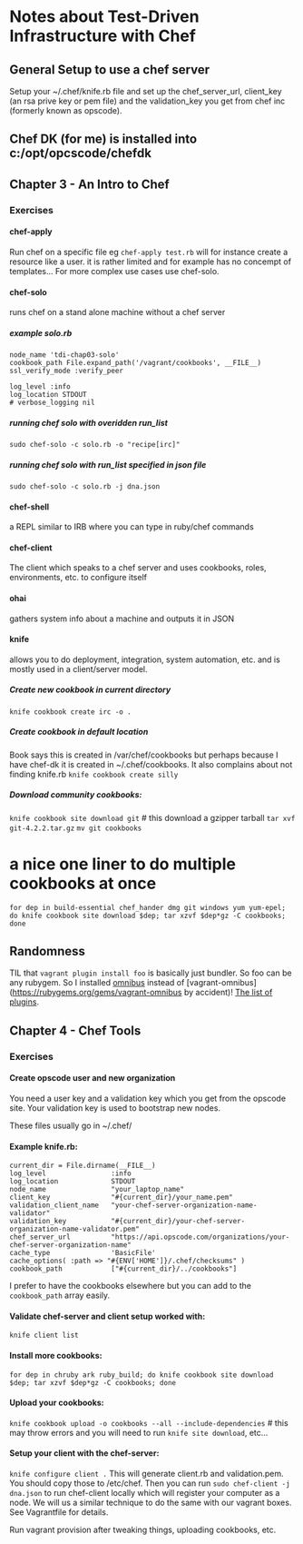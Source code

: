 # Notes about Test-Driven Infrastructure with Chef

## General Setup to use a chef server 
Setup your ~/.chef/knife.rb file and set up the chef_server_url, client_key (an rsa prive key or pem file) and the validation_key you get from chef inc (formerly known as opscode). 

## Chef DK (for me) is installed into c:/opt/opcscode/chefdk


## Chapter 3 - An Intro to Chef

### Exercises

#### chef-apply
Run chef on a specific file
eg `chef-apply test.rb` will for instance create a resource like a user.
it is rather limited and for example has no concempt of templates... 
For more complex use cases use chef-solo.

#### chef-solo
runs chef on a stand alone machine without a chef server

##### example solo.rb
```
node_name 'tdi-chap03-solo'
cookbook_path File.expand_path('/vagrant/cookbooks', __FILE__)
ssl_verify_mode :verify_peer

log_level :info
log_location STDOUT
# verbose_logging nil

```

##### running chef solo with overidden run_list
`sudo chef-solo -c solo.rb -o "recipe[irc]"`

##### running chef solo with run_list specified in json file
`sudo chef-solo -c solo.rb -j dna.json`

#### chef-shell
a REPL similar to IRB where you can type in ruby/chef commands

#### chef-client
The client which speaks to a chef server and uses cookbooks, roles, environments, etc. to configure itself

#### ohai
gathers system info about a machine and outputs it in JSON

#### knife
allows you to do deployment, integration, system automation, etc. and is mostly used in a client/server model.

##### Create new cookbook in current directory
`knife cookbook create irc -o .`

##### Create cookbook in default location
Book says this is created in /var/chef/cookbooks but perhaps because I have chef-dk 
it is created in ~/.chef/cookbooks. It also complains about not finding knife.rb
`knife cookbook create silly`

##### Download community cookbooks:
`knife cookbook site download git` # this download a gzipper tarball
`tar xvf git-4.2.2.tar.gz`
`mv git cookbooks`

# a nice one liner to do multiple cookbooks at once
`for dep in build-essential chef_hander dmg git windows yum yum-epel; do knife cookbook site download $dep; tar xzvf $dep*gz -C cookbooks; done`
## Randomness

TIL that `vagrant plugin install foo` is basically just bundler. So foo can be any rubygem. So I installed [omnibus](https://rubygems.org/gems/omnibus) instead of [vagrant-omnibus](https://rubygems.org/gems/vagrant-omnibus by accident)! [The list of plugins](https://github.com/mitchellh/vagrant/wiki/Available-Vagrant-Plugins).

## Chapter 4 - Chef Tools

### Exercises

#### Create opscode user and new organization

You need a user key and a validation key which you get from the opscode site.
Your validation key is used to bootstrap new nodes. 

These files usually go in ~/.chef/ 

#### Example knife.rb: 

```
current_dir = File.dirname(__FILE__)
log_level                :info
log_location             STDOUT
node_name                "your_laptop_name"
client_key               "#{current_dir}/your_name.pem"
validation_client_name   "your-chef-server-organization-name-validator"
validation_key           "#{current_dir}/your-chef-server-organization-name-validator.pem"
chef_server_url          "https://api.opscode.com/organizations/your-chef-server-organization-name"
cache_type               'BasicFile'
cache_options( :path => "#{ENV['HOME']}/.chef/checksums" )
cookbook_path            ["#{current_dir}/../cookbooks"] 

```

I prefer to have the cookbooks elsewhere but you can add to the `cookbook_path` array easily. 

#### Validate chef-server and client setup worked with:
`knife client list`

#### Install more cookbooks:
`for dep in chruby ark ruby_build; do knife cookbook site download $dep; tar xzvf $dep*gz -C cookbooks; done`

#### Upload your cookbooks:
`knife cookbook upload -o cookbooks --all --include-dependencies` # this may throw errors and you will need to run `knife site download`, etc...

#### Setup your client with the chef-server:
`knife configure client .`
This will generate client.rb and validation.pem. You should copy those to /etc/chef. 
Then you can run `sudo chef-client -j dna.json` to run chef-client locally which will register your computer as a node. We will us a similar technique to do the same with our vagrant boxes. See Vagrantfile for details. 

Run vagrant provision after tweaking things, uploading cookbooks, etc.

